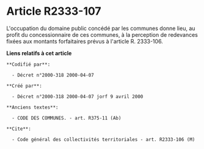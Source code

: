 # Article R2333-107

L'occupation du domaine public concédé par les communes donne lieu, au profit du concessionnaire de ces communes, à la
perception de redevances fixées aux montants forfaitaires prévus à l'article R. 2333-106.

**Liens relatifs à cet article**

	**Codifié par**:

	  - Décret n°2000-318 2000-04-07

	**Créé par**:

	  - Décret n°2000-318 2000-04-07 jorf 9 avril 2000

	**Anciens textes**:

	  - CODE DES COMMUNES. - art. R375-11 (Ab)

	**Cite**:

	  - Code général des collectivités territoriales - art. R2333-106 (M)

